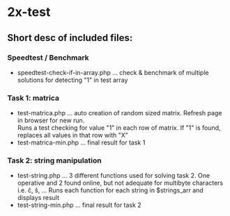 # 2x-test

## Short desc of included files:

### Speedtest / Benchmark 
- speedtest-check-if-in-array.php ... check & benchmark of multiple solutions for detecting "1" in test array 

### Task 1: matrica
- test-matrica.php ... auto creation of random sized matrix. 
Refresh page in browser for new run.  
Runs a test checking for value "1" in each row of matrix. If "1" is found, replaces all values in that row with "X"
- test-matrica-min.php ... final result for task 1

### Task 2: string manipulation
- test-string.php ... 3 different functions used for solving task 2. One operative and 2 found online, but not adequate for multibyte characters i.e. č, š, ... 
Runs each function for each string in $strings_arr and displays result
- test-string-min.php ... final result for task 2

